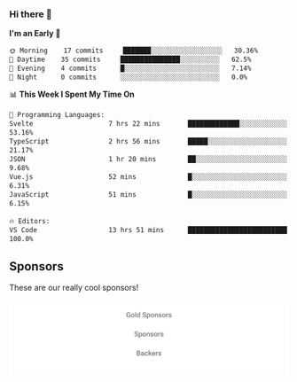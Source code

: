 ### Hi there 👋

<!--
**alexanderniebuhr/alexanderniebuhr** is a ✨ _special_ ✨ repository because its `README.md` (this file) appears on your GitHub profile.

Here are some ideas to get you started:

- 🔭 I’m currently working on ...
- 🌱 I’m currently learning ...
- 👯 I’m looking to collaborate on ...
- 🤔 I’m looking for help with ...
- 💬 Ask me about ...
- 📫 How to reach me: ...
- 😄 Pronouns: ...
- ⚡ Fun fact: ...
-->

<!--START_SECTION:waka-->
**I'm an Early 🐤** 

```text
🌞 Morning    17 commits     ███████░░░░░░░░░░░░░░░░░░   30.36% 
🌆 Daytime    35 commits     ███████████████░░░░░░░░░░   62.5% 
🌃 Evening    4 commits      █░░░░░░░░░░░░░░░░░░░░░░░░   7.14% 
🌙 Night      0 commits      ░░░░░░░░░░░░░░░░░░░░░░░░░   0.0%

```


📊 **This Week I Spent My Time On** 

```text
💬 Programming Languages: 
Svelte                   7 hrs 22 mins       █████████████░░░░░░░░░░░░   53.16% 
TypeScript               2 hrs 56 mins       █████░░░░░░░░░░░░░░░░░░░░   21.17% 
JSON                     1 hr 20 mins        ██░░░░░░░░░░░░░░░░░░░░░░░   9.68% 
Vue.js                   52 mins             █░░░░░░░░░░░░░░░░░░░░░░░░   6.31% 
JavaScript               51 mins             █░░░░░░░░░░░░░░░░░░░░░░░░   6.15%

🔥 Editors: 
VS Code                  13 hrs 51 mins      █████████████████████████   100.0%

```


<!--END_SECTION:waka-->

## Sponsors

These are our really cool sponsors!

<!-- sponsors -->

<!-- sponsors -->

<p align="center">
  <a href="https://github.com/sponsors/alexanderniebuhr">
    <img src='./sponsors.svg'/>
  </a>
</p>
